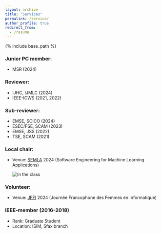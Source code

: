 ```yaml
---
layout: archive
title: "Services"
permalink: /service/
author_profile: true
redirect_from:
  - /resume
---
```


{% include base_path %}
### Junior PC member:
  - MSR (2024)
    
### Reviewer:
  - IJHC, IJMLC (2024)
  - IEEE-ICWS (2021, 2022)
    
### Sub-reviewer:
  - EMSE, SCICO (2024)
  - ESEC/FSE, SCAM (2023)
  - EMSE, JSS (2022)
  - TSE, SCAM (2021)
  
### Local chair:
   - Venue: [SEMLA](https://semla.polymtl.ca/) 2024 (Software Engineering for Machine Learning Applications)
  
     ![In the class](../images/semla24.png)
   
### Volunteer:
   - Venue: [JFFI](https://jffi.ca/) 2024 (Journée Francophone des Femmes en Informatique)

### IEEE-member (2016-2018)
   - Rank: Graduate Student
   - Location: ISIM, Sfax branch
     
  

  
